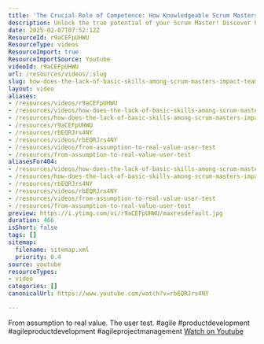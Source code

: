 ```yaml
---
title: 'The Crucial Role of Competence: How Knowledgeable Scrum Masters Drive Team Success'
description: Unlock the true potential of your Scrum Master! Discover how deep knowledge and competence can transform teams and drive impactful product delivery.
date: 2025-02-07T07:52:12Z
ResourceId: r9aCEFpUHWU
ResourceType: videos
ResourceImport: true
ResourceImportSource: Youtube
videoId: r9aCEFpUHWU
url: /resources/videos/:slug
slug: how-does-the-lack-of-basic-skills-among-scrum-masters-impact-teams-and-organizations
layout: video
aliases:
- /resources/videos/r9aCEFpUHWU
- /resources/videos/how-does-the-lack-of-basic-skills-among-scrum-masters-impact-teams-and-organizations
- /resources/how-does-the-lack-of-basic-skills-among-scrum-masters-impact-teams-and-organizations
- /resources/r9aCEFpUHWU
- /resources/rbEQRJrs4NY
- /resources/videos/rbEQRJrs4NY
- /resources/videos/from-assumption-to-real-value-user-test
- /resources/from-assumption-to-real-value-user-test
aliasesFor404:
- /resources/videos/how-does-the-lack-of-basic-skills-among-scrum-masters-impact-teams-and-organizations
- /resources/how-does-the-lack-of-basic-skills-among-scrum-masters-impact-teams-and-organizations
- /resources/rbEQRJrs4NY
- /resources/videos/rbEQRJrs4NY
- /resources/videos/from-assumption-to-real-value-user-test
- /resources/from-assumption-to-real-value-user-test
preview: https://i.ytimg.com/vi/r9aCEFpUHWU/maxresdefault.jpg
duration: 466
isShort: false
tags: []
sitemap:
  filename: sitemap.xml
  priority: 0.4
source: youtube
resourceTypes:
- video
categories: []
canonicalUrl: https://www.youtube.com/watch?v=rbEQRJrs4NY

---
```

 From assumption to real value. The user test. #agile #productdevelopment #agileproductdevelopment #agileprojectmanagement 
 [Watch on Youtube](https://www.youtube.com/watch?v=rbEQRJrs4NY)
